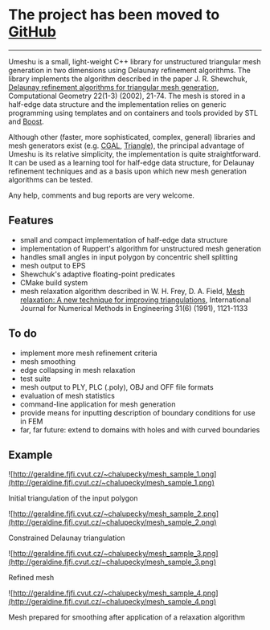 # The project has been moved to [GitHub](http://www.github.com/vladimir-ch/umeshu/) #


---


Umeshu is a small, light-weight C++ library for unstructured triangular mesh generation in two dimensions using Delaunay refinement algorithms. The library implements the algorithm described in the paper J. R. Shewchuk, [Delaunay refinement algorithms for triangular mesh generation](http://dx.doi.org/10.1016/S0925-7721(01)00047-5), Computational Geometry 22(1-3) (2002), 21-74. The mesh is stored in a half-edge data structure and the implementation relies on generic programming using templates and on containers and tools provided by STL and [Boost](http://www.boost.org/).

Although other (faster, more sophisticated, complex, general) libraries and mesh generators exist (e.g. [CGAL](http://www.cgal.org/), [Triangle](http://www.cs.cmu.edu/~quake/triangle.html)), the principal advantage of Umeshu is its relative simplicity, the implementation is quite straightforward. It can be used as a learning tool for half-edge data structure, for Delaunay refinement techniques and as a basis upon which new mesh generation algorithms can be tested.

Any help, comments and bug reports are very welcome.

## Features ##

  * small and compact implementation of half-edge data structure
  * implementation of Ruppert's algorithm for unstructured mesh generation
  * handles small angles in input polygon by concentric shell splitting
  * mesh output to EPS
  * Shewchuk's adaptive floating-point predicates
  * CMake build system
  * mesh relaxation algorithm described in W. H. Frey, D. A. Field, [Mesh relaxation: A new technique for improving triangulations](http://dx.doi.org/10.1002/nme.1620310607), International Journal for Numerical Methods in Engineering 31(6) (1991), 1121-1133

## To do ##

  * implement more mesh refinement criteria
  * mesh smoothing
  * edge collapsing in mesh relaxation
  * test suite
  * mesh output to PLY, PLC (.poly), OBJ and OFF file formats
  * evaluation of mesh statistics
  * command-line application for mesh generation
  * provide means for inputting description of boundary conditions for use in FEM
  * far, far future: extend to domains with holes and with curved boundaries

## Example ##

![http://geraldine.fjfi.cvut.cz/~chalupecky/mesh_sample_1.png](http://geraldine.fjfi.cvut.cz/~chalupecky/mesh_sample_1.png)

Initial triangulation of the input polygon

![http://geraldine.fjfi.cvut.cz/~chalupecky/mesh_sample_2.png](http://geraldine.fjfi.cvut.cz/~chalupecky/mesh_sample_2.png)

Constrained Delaunay triangulation

![http://geraldine.fjfi.cvut.cz/~chalupecky/mesh_sample_3.png](http://geraldine.fjfi.cvut.cz/~chalupecky/mesh_sample_3.png)

Refined mesh

![http://geraldine.fjfi.cvut.cz/~chalupecky/mesh_sample_4.png](http://geraldine.fjfi.cvut.cz/~chalupecky/mesh_sample_4.png)

Mesh prepared for smoothing after application of a relaxation algorithm